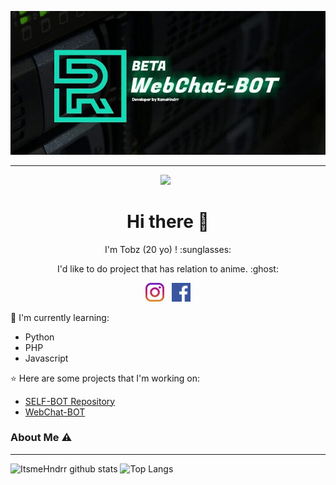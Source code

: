 [![WEBCHAT-BOT](https://github.com/ItsmeHndrr/ItsmeHndrr/blob/main/IMG-20210316-WA0051.jpg)](https://github.com/ItsmeHndrr)

___

<p align='center'><a href="https://instagram.com/hndrmdhn_"><img height="200" src="https://github.com/ItsmeHndrr/ItsmeHndrr/blob/main/profile.jpg?raw=true"></a>&nbsp;&nbsp;</p>

<h1  align='center'> Hi there 👋 </h1>

<p align='center'>  I'm Tobz (20 yo) ! :sunglasses: </p>

<p align='center'> I'd like to do project that has relation to anime. :ghost: </p>

<p align='center'>
   <a href="https://instagram.com/hndrmdhn_"><img height="30" src="https://github.com/ItsmeHndrr/ItsmeHndrr/blob/main/instagram.jpg?raw=true"></a>&nbsp;&nbsp;
   <a href="https://www.facebook.com/Transmart0"><img height="30" src="https://github.com/ItsmeHndrr/ItsmeHndrr/blob/main/facebook.png?raw=true"></a>
</P>

:page_with_curl: I'm currently learning:
- Python
- PHP
- Javascript

:star: Here are some projects that I'm working on:
- [SELF-BOT Repository](https://github.com/ItsmeHndrr/SELF-BOT)
- [WebChat-BOT](https://wa.me/+62857810224331)

### About Me ⚠️
___

![ItsmeHndrr github stats](https://github-readme-stats.vercel.app/api?username=ItsmeHndrr&layout=compact&theme=tokyonight)
![Top Langs](https://github-readme-stats.vercel.app/api/top-langs/?username=ItsmeHndrr&count_private=true&show_icons=true&theme=tokyonight)
<!--
**ItsmeHndrr/ItsmeHndrr** is a ✨ _special_ ✨ repository because its `README.md` (this file) appears on your GitHub profile.

Here are some ideas to get you started:

- 🔭 I’m currently working on ...
- 🌱 I’m currently learning ...
- 👯 I’m looking to collaborate on ...
- 🤔 I’m looking for help with ...
- 💬 Ask me about ...
- 📫 How to reach me: ...
- 😄 Pronouns: ...
- ⚡ Fun fact: ...
-->
